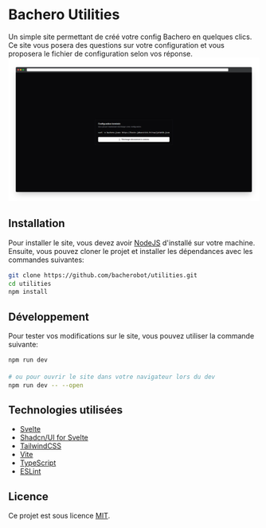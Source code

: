 # Bachero Utilities
Un simple site permettant de créé votre config Bachero en quelques clics. Ce site vous posera des questions sur votre configuration et vous proposera le fichier de configuration selon vos réponse.
![Bachero Utilities](docs/preview.png)

## Installation
Pour installer le site, vous devez avoir [NodeJS](https://nodejs.org/en/) d'installé sur votre machine. Ensuite, vous pouvez cloner le projet et installer les dépendances avec les commandes suivantes:
```bash 
git clone https://github.com/bacherobot/utilities.git
cd utilities
npm install
```

## Développement
Pour tester vos modifications sur le site, vous pouvez utiliser la commande suivante:
```bash
npm run dev

# ou pour ouvrir le site dans votre navigateur lors du dev
npm run dev -- --open
```

## Technologies utilisées
- [Svelte](https://svelte.dev/)
- [Shadcn/UI for Svelte](https://www.shadcn-svelte.com/)
- [TailwindCSS](https://tailwindcss.com/)
- [Vite](https://vitejs.dev/)
- [TypeScript](https://www.typescriptlang.org/)
- [ESLint](https://eslint.org/)

## Licence
Ce projet est sous licence [MIT](LICENSE).